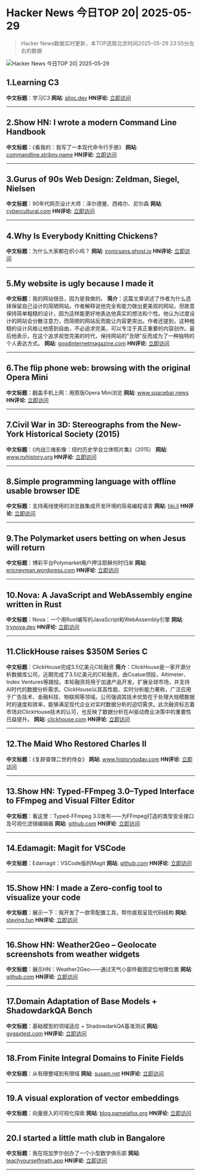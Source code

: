 # Hacker News 今日TOP 20| 2025-05-29

> Hacker News数据实时更新，本TOP选取北京时间2025-05-29 23:55分左右的数据

![Hacker News 今日TOP 20| 2025-05-29](https://img.chuhaix.com/2024/0910_imageFile-1665440404179-628424718_1725901191.png)

## 1.Learning C3
**中文标题**：学习C3
**网站**:  <a href='https://alloc.dev/2025/05/29/learning_c3' target='_blank' rel='nofollow'>alloc.dev</a>
**HN评论**:  <a href='https://news.ycombinator.com/item?id=44125966&utm_source=www.chuhaix.com' target='_blank' rel='nofollow'>立即访问</a>

---

## 2.Show HN: I wrote a modern Command Line Handbook
**中文标题**：《看我的：我写了一本现代命令行手册》
**网站**:  <a href='https://commandline.stribny.name/' target='_blank' rel='nofollow'>commandline.stribny.name</a>
**HN评论**:  <a href='https://news.ycombinator.com/item?id=44126612&utm_source=www.chuhaix.com' target='_blank' rel='nofollow'>立即访问</a>

---

## 3.Gurus of 90s Web Design: Zeldman, Siegel, Nielsen
**中文标题**：90年代网页设计大师：泽尔德曼、西格尔、尼尔森
**网站**:  <a href='https://cybercultural.com/p/web-design-1997/' target='_blank' rel='nofollow'>cybercultural.com</a>
**HN评论**:  <a href='https://news.ycombinator.com/item?id=44123852&utm_source=www.chuhaix.com' target='_blank' rel='nofollow'>立即访问</a>

---

## 4.Why Is Everybody Knitting Chickens?
**中文标题**：为什么大家都在织小鸡？
**网站**:  <a href='https://ironicsans.ghost.io/why-is-everybody-knitting-chickens/' target='_blank' rel='nofollow'>ironicsans.ghost.io</a>
**HN评论**:  <a href='https://news.ycombinator.com/item?id=44108139&utm_source=www.chuhaix.com' target='_blank' rel='nofollow'>立即访问</a>

---

## 5.My website is ugly because I made it
**中文标题**：我的网站很丑，因为是我做的。
**简介**：这篇文章讲述了作者为什么选择保留自己设计的简陋网站。作者解释说他完全有能力做出更美观的网站，但故意保持简单粗糙的设计，因为这样能更好地表达他真实的想法和个性。他认为过度设计的网站会分散注意力，而简陋的网站反而能让内容更突出。作者还提到，这种粗糙的设计风格让他感到自由，不必追求完美，可以专注于真正重要的内容创作。最后他表示，在这个追求视觉完美的时代，保持网站的"丑陋"反而成为了一种独特的个人表达方式。
**网站**:  <a href='https://goodinternetmagazine.com/my-website-is-ugly-because-i-made-it/' target='_blank' rel='nofollow'>goodinternetmagazine.com</a>
**HN评论**:  <a href='https://news.ycombinator.com/item?id=44114982&utm_source=www.chuhaix.com' target='_blank' rel='nofollow'>立即访问</a>

---

## 6.The flip phone web: browsing with the original Opera Mini
**中文标题**：翻盖手机上网：用原版Opera Mini浏览
**网站**:  <a href='https://www.spacebar.news/the-flip-phone-web-browsing-with-the-original-opera-mini/' target='_blank' rel='nofollow'>www.spacebar.news</a>
**HN评论**:  <a href='https://news.ycombinator.com/item?id=44127027&utm_source=www.chuhaix.com' target='_blank' rel='nofollow'>立即访问</a>

---

## 7.Civil War in 3D: Stereographs from the New-York Historical Society (2015)
**中文标题**：《内战三维影像：纽约历史学会立体照片集》（2015）
**网站**:  <a href='https://www.nyhistory.org/blogs/civil-war-in-3d-stereographs-from-the-new-york-historical-society' target='_blank' rel='nofollow'>www.nyhistory.org</a>
**HN评论**:  <a href='https://news.ycombinator.com/item?id=44127177&utm_source=www.chuhaix.com' target='_blank' rel='nofollow'>立即访问</a>

---

## 8.Simple programming language with offline usable browser IDE
**中文标题**：支持离线使用的浏览器集成开发环境的简易编程语言
**网站**:  <a href='https://tiki.li/apps/tut_learn.html?v=2505e' target='_blank' rel='nofollow'>tiki.li</a>
**HN评论**:  <a href='https://news.ycombinator.com/item?id=44124808&utm_source=www.chuhaix.com' target='_blank' rel='nofollow'>立即访问</a>

---

## 9.The Polymarket users betting on when Jesus will return
**中文标题**：博彩平台Polymarket用户押注耶稣何时归来
**网站**:  <a href='https://ericneyman.wordpress.com/2025/03/24/will-jesus-christ-return-in-an-election-year/' target='_blank' rel='nofollow'>ericneyman.wordpress.com</a>
**HN评论**:  <a href='https://news.ycombinator.com/item?id=44112686&utm_source=www.chuhaix.com' target='_blank' rel='nofollow'>立即访问</a>

---

## 10.Nova: A JavaScript and WebAssembly engine written in Rust
**中文标题**：Nova：一个用Rust编写的JavaScript和WebAssembly引擎
**网站**:  <a href='https://trynova.dev/' target='_blank' rel='nofollow'>trynova.dev</a>
**HN评论**:  <a href='https://news.ycombinator.com/item?id=44126264&utm_source=www.chuhaix.com' target='_blank' rel='nofollow'>立即访问</a>

---

## 11.ClickHouse raises $350M Series C
**中文标题**：ClickHouse完成3.5亿美元C轮融资
**简介**：ClickHouse是一家开源分析数据库公司，近期完成了3.5亿美元的C轮融资，由Coatue领投，Altimeter、Index Ventures等跟投。本轮融资将用于加速产品开发，扩展全球市场，并支持AI时代的数据分析需求。ClickHouse以其高性能、实时分析能力著称，广泛应用于广告技术、金融科技、物联网等领域。公司强调其技术优势在于处理大规模数据时的速度和效率，能够满足现代企业对实时数据分析的迫切需求。此次融资标志着市场对ClickHouse技术的认可，也反映了数据分析在AI驱动商业决策中的重要性日益提升。
**网站**:  <a href='https://clickhouse.com/blog/clickhouse-raises-350-million-series-c-to-power-analytics-for-ai-era' target='_blank' rel='nofollow'>clickhouse.com</a>
**HN评论**:  <a href='https://news.ycombinator.com/item?id=44126753&utm_source=www.chuhaix.com' target='_blank' rel='nofollow'>立即访问</a>

---

## 12.The Maid Who Restored Charles II
**中文标题**：《复辟查理二世的侍女》
**网站**:  <a href='https://www.historytoday.com/archive/feature/maid-who-restored-charles-ii' target='_blank' rel='nofollow'>www.historytoday.com</a>
**HN评论**:  <a href='https://news.ycombinator.com/item?id=44123486&utm_source=www.chuhaix.com' target='_blank' rel='nofollow'>立即访问</a>

---

## 13.Show HN: Typed-FFmpeg 3.0–Typed Interface to FFmpeg and Visual Filter Editor
**中文标题**：看这里：Typed-FFmpeg 3.0发布——为FFmpeg打造的类型安全接口及可视化滤镜编辑器
**网站**:  <a href='https://github.com/livingbio/typed-ffmpeg' target='_blank' rel='nofollow'>github.com</a>
**HN评论**:  <a href='https://news.ycombinator.com/item?id=44123098&utm_source=www.chuhaix.com' target='_blank' rel='nofollow'>立即访问</a>

---

## 14.Edamagit: Magit for VSCode
**中文标题**：Edamagit：VSCode版的Magit
**网站**:  <a href='https://github.com/kahole/edamagit' target='_blank' rel='nofollow'>github.com</a>
**HN评论**:  <a href='https://news.ycombinator.com/item?id=44123953&utm_source=www.chuhaix.com' target='_blank' rel='nofollow'>立即访问</a>

---

## 15.Show HN: I made a Zero-config tool to visualize your code
**中文标题**：展示一下：我开发了一款零配置工具，帮你直观呈现代码结构
**网站**:  <a href='https://staying.fun/en' target='_blank' rel='nofollow'>staying.fun</a>
**HN评论**:  <a href='https://news.ycombinator.com/item?id=44124652&utm_source=www.chuhaix.com' target='_blank' rel='nofollow'>立即访问</a>

---

## 16.Show HN: Weather2Geo – Geolocate screenshots from weather widgets
**中文标题**：展示HN：Weather2Geo——通过天气小部件截图定位地理位置
**网站**:  <a href='https://github.com/elliott-diy/Weather2Geo' target='_blank' rel='nofollow'>github.com</a>
**HN评论**:  <a href='https://news.ycombinator.com/item?id=44111236&utm_source=www.chuhaix.com' target='_blank' rel='nofollow'>立即访问</a>

---

## 17.Domain Adaptation of Base Models + ShadowdarkQA Bench
**中文标题**：基础模型的领域适应 + ShadowdarkQA基准测试
**网站**:  <a href='https://gygaxtest.com/posts/continued_pretraining_for-rules/' target='_blank' rel='nofollow'>gygaxtest.com</a>
**HN评论**:  <a href='https://news.ycombinator.com/item?id=44126214&utm_source=www.chuhaix.com' target='_blank' rel='nofollow'>立即访问</a>

---

## 18.From Finite Integral Domains to Finite Fields
**中文标题**：从有限整域到有限域
**网站**:  <a href='https://susam.net/from-finite-integral-domains-to-finite-fields.html' target='_blank' rel='nofollow'>susam.net</a>
**HN评论**:  <a href='https://news.ycombinator.com/item?id=44097362&utm_source=www.chuhaix.com' target='_blank' rel='nofollow'>立即访问</a>

---

## 19.A visual exploration of vector embeddings
**中文标题**：向量嵌入的可视化探索
**网站**:  <a href='http://blog.pamelafox.org/2025/05/a-visual-exploration-of-vector.html' target='_blank' rel='nofollow'>blog.pamelafox.org</a>
**HN评论**:  <a href='https://news.ycombinator.com/item?id=44120306&utm_source=www.chuhaix.com' target='_blank' rel='nofollow'>立即访问</a>

---

## 20.I started a little math club in Bangalore
**中文标题**：我在班加罗尔创办了一个小型数学俱乐部
**网站**:  <a href='https://teachyourselfmath.app/club' target='_blank' rel='nofollow'>teachyourselfmath.app</a>
**HN评论**:  <a href='https://news.ycombinator.com/item?id=44125489&utm_source=www.chuhaix.com' target='_blank' rel='nofollow'>立即访问</a>

---


